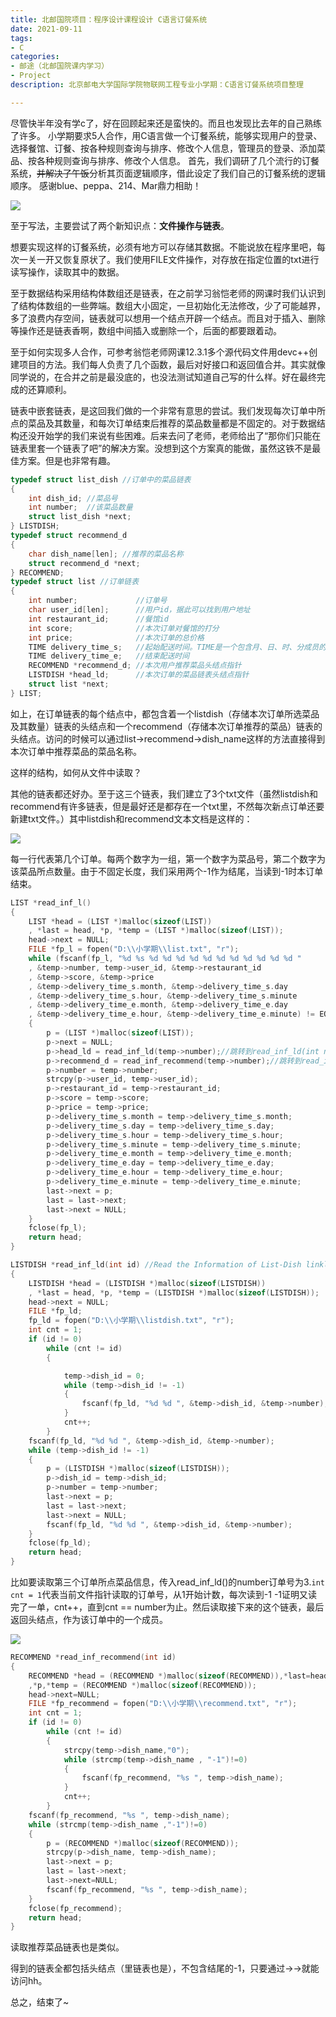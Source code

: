 ```yaml
---
title: 北邮国院项目：程序设计课程设计 C语言订餐系统
date: 2021-09-11
tags: 
- C
categories:
- 邮途（北邮国院课内学习）
- Project
description: 北京邮电大学国际学院物联网工程专业小学期：C语言订餐系统项目整理

---
```


尽管快半年没有学c了，好在回顾起来还是蛮快的。而且也发现比去年的自己熟练了许多。
小学期要求5人合作，用C语言做一个订餐系统，能够实现用户的登录、选择餐馆、订餐、按各种规则查询与排序、修改个人信息，管理员的登录、添加菜品、按各种规则查询与排序、修改个人信息。
首先，我们调研了几个流行的订餐系统，~~并解决了午饭~~分析其页面逻辑顺序，借此设定了我们自己的订餐系统的逻辑顺序。
感谢blue、peppa、214、Mar鼎力相助！

![](https://raw.githubusercontent.com/Jingqing3948/FigureBed/main/mdImages/202505302235979.png)

至于写法，主要尝试了两个新知识点：**文件操作与链表**。

想要实现这样的订餐系统，必须有地方可以存储其数据。不能说放在程序里吧，每次一关一开又恢复原状了。我们使用FILE文件操作，对存放在指定位置的txt进行读写操作，读取其中的数据。

至于数据结构采用结构体数组还是链表，在之前学习翁恺老师的网课时我们认识到了结构体数组的一些弊端。数组大小固定，一旦初始化无法修改，少了可能越界，多了浪费内存空间，链表就可以想用一个结点开辟一个结点。而且对于插入、删除等操作还是链表香啊，数组中间插入或删除一个，后面的都要跟着动。

至于如何实现多人合作，可参考翁恺老师网课12.3.1多个源代码文件用devc++创建项目的方法。我们每人负责了几个函数，最后对好接口和返回值合并。其实就像同学说的，在合并之前是最没底的，也没法测试知道自己写的什么样。好在最终完成的还算顺利。

链表中嵌套链表，是这回我们做的一个非常有意思的尝试。我们发现每次订单中所点的菜品及其数量，和每次订单结束后推荐的菜品数量都是不固定的。对于数据结构还没开始学的我们来说有些困难。后来去问了老师，老师给出了“那你们只能在链表里套一个链表了吧”的解决方案。没想到这个方案真的能做，虽然这铁不是最佳方案。但是也非常有趣。

```c
typedef struct list_dish //订单中的菜品链表
{
	int dish_id; //菜品号
	int number;	 //该菜品数量
	struct list_dish *next;
} LISTDISH;
typedef struct recommend_d
{
	char dish_name[len]; //推荐的菜品名称
	struct recommend_d *next;
} RECOMMEND;
typedef struct list //订单链表
{
	int number;				//订单号
	char user_id[len];		//用户id，据此可以找到用户地址
	int restaurant_id;		//餐馆id
	int score;				//本次订单对餐馆的打分
	int price;				//本次订单的总价格
	TIME delivery_time_s;	//起始配送时间。TIME是一个包含月、日、时、分成员的结构体
	TIME delivery_time_e;	//结束配送时间
	RECOMMEND *recommend_d; //本次用户推荐菜品头结点指针 
	LISTDISH *head_ld;		//本次订单的菜品链表头结点指针
	struct list *next;
} LIST;
```

如上，在订单链表的每个结点中，都包含着一个listdish（存储本次订单所选菜品及其数量）链表的头结点和一个recommend（存储本次订单推荐的菜品）链表的头结点。访问的时候可以通过list->recommend->dish_name这样的方法直接得到本次订单中推荐菜品的菜品名称。

这样的结构，如何从文件中读取？

其他的链表都还好办。至于这三个链表，我们建立了3个txt文件（虽然listdish和recommend有许多链表，但是最好还是都存在一个txt里，不然每次新点订单还要新建txt文件。）其中listdish和recommend文本文档是这样的：

![ ](https://raw.githubusercontent.com/Jingqing3948/FigureBed/main/mdImages/202505302235904.png)

每一行代表第几个订单。每两个数字为一组，第一个数字为菜品号，第二个数字为该菜品所点数量。由于不固定长度，我们采用两个-1作为结尾，当读到-1时本订单结束。

```c
LIST *read_inf_l()
{
	LIST *head = (LIST *)malloc(sizeof(LIST))
	, *last = head, *p, *temp = (LIST *)malloc(sizeof(LIST));
	head->next = NULL;
	FILE *fp_l = fopen("D:\\小学期\\list.txt", "r");
	while (fscanf(fp_l, "%d %s %d %d %d %d %d %d %d %d %d %d %d "
	, &temp->number, temp->user_id, &temp->restaurant_id
	, &temp->score, &temp->price
	, &temp->delivery_time_s.month, &temp->delivery_time_s.day
	, &temp->delivery_time_s.hour, &temp->delivery_time_s.minute
	, &temp->delivery_time_e.month, &temp->delivery_time_e.day
	, &temp->delivery_time_e.hour, &temp->delivery_time_e.minute) != EOF)
	{
		p = (LIST *)malloc(sizeof(LIST));
		p->next = NULL;
		p->head_ld = read_inf_ld(temp->number);//跳转到read_inf_ld(int number)函数中获得本次订单listdish链表的头结点，number是订单号
		p->recommend_d = read_inf_recommend(temp->number);//跳转到read_inf_recommend(int number)函数中获得本次订单recommend链表的头结点，number是订单号
		p->number = temp->number;
		strcpy(p->user_id, temp->user_id);
		p->restaurant_id = temp->restaurant_id;
		p->score = temp->score;
		p->price = temp->price;
		p->delivery_time_s.month = temp->delivery_time_s.month;
		p->delivery_time_s.day = temp->delivery_time_s.day;
		p->delivery_time_s.hour = temp->delivery_time_s.hour;
		p->delivery_time_s.minute = temp->delivery_time_s.minute;
		p->delivery_time_e.month = temp->delivery_time_e.month;
		p->delivery_time_e.day = temp->delivery_time_e.day;
		p->delivery_time_e.hour = temp->delivery_time_e.hour;
		p->delivery_time_e.minute = temp->delivery_time_e.minute;
		last->next = p;
		last = last->next;
		last->next = NULL;
	}
	fclose(fp_l);
	return head;
}
```

```c
LISTDISH *read_inf_ld(int id) //Read the Information of List-Dish linklist
{
	LISTDISH *head = (LISTDISH *)malloc(sizeof(LISTDISH))
	, *last = head, *p, *temp = (LISTDISH *)malloc(sizeof(LISTDISH));
	head->next = NULL;
	FILE *fp_ld;
	fp_ld = fopen("D:\\小学期\\listdish.txt", "r");
	int cnt = 1;
	if (id != 0)
		while (cnt != id)
		{

			temp->dish_id = 0;
			while (temp->dish_id != -1)
			{
				fscanf(fp_ld, "%d %d ", &temp->dish_id, &temp->number);
			}
			cnt++;
		}
	fscanf(fp_ld, "%d %d ", &temp->dish_id, &temp->number);
	while (temp->dish_id != -1)
	{
		p = (LISTDISH *)malloc(sizeof(LISTDISH));
		p->dish_id = temp->dish_id;
		p->number = temp->number;
		last->next = p;
		last = last->next;
		last->next = NULL;
		fscanf(fp_ld, "%d %d ", &temp->dish_id, &temp->number);
	}
	fclose(fp_ld);
	return head;
}
```

比如要读取第三个订单所点菜品信息，传入read_inf_ld()的number订单号为3.`int cnt = 1`代表当前文件指针读取的订单号，从1开始计数，每次读到-1 -1证明又读完了一单，cnt++，直到cnt == number为止。然后读取接下来的这个链表，最后返回头结点，作为该订单中的一个成员。

![ ](https://raw.githubusercontent.com/Jingqing3948/FigureBed/main/mdImages/202505302235325.png)

```c
RECOMMEND *read_inf_recommend(int id)
{
	RECOMMEND *head = (RECOMMEND *)malloc(sizeof(RECOMMEND)),*last=head
	,*p,*temp = (RECOMMEND *)malloc(sizeof(RECOMMEND));
	head->next=NULL;
	FILE *fp_recommend = fopen("D:\\小学期\\recommend.txt", "r"); 
	int cnt = 1;
    if (id != 0)
        while (cnt != id)
        {
            strcpy(temp->dish_name,"0");
            while (strcmp(temp->dish_name , "-1")!=0)
            {
                fscanf(fp_recommend, "%s ", temp->dish_name);
            }
            cnt++;
        }
    fscanf(fp_recommend, "%s ", temp->dish_name);
    while (strcmp(temp->dish_name ,"-1")!=0)
    {
        p = (RECOMMEND *)malloc(sizeof(RECOMMEND));
        strcpy(p->dish_name, temp->dish_name);
        last->next = p;
        last = last->next;
        last->next=NULL;
        fscanf(fp_recommend, "%s ", temp->dish_name);
    }
	fclose(fp_recommend);
	return head;
}
```

读取推荐菜品链表也是类似。

得到的链表全都包括头结点（里链表也是），不包含结尾的-1，只要通过->->就能访问hh。

总之，结束了~
